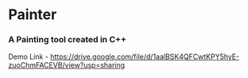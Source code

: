 # Painter
### A Painting tool created in C++

Demo Link - https://drive.google.com/file/d/1aalBSK4QFCwtKPY5hyE-zuoChmFACEVB/view?usp=sharing
